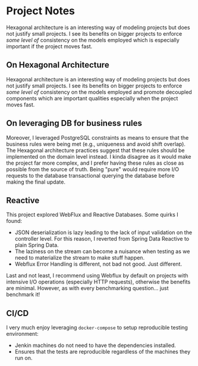 # Project Notes

Hexagonal architecture is an interesting way of modeling projects but does not justify small projects. I see its benefits on bigger projects
to enforce _some level of_ consistency on the models employed which is especially important if the project moves fast.

## On Hexagonal Architecture

Hexagonal architecture is an interesting way of modeling projects but does not justify small projects. I see its benefits on bigger projects
to enforce _some level of_ consistency on the models employed and promote decoupled components which are important qualities especially when the project moves fast.

## On leveraging DB for business rules

Moreover, I leveraged PostgreSQL constraints as means to ensure that the business rules were being met (e.g., uniqueness
and avoid shift overlap). The Hexagonal architecture practices suggest that these rules should be implemented on the domain
level instead. I kinda disagree as it would make the project far more complex, and I prefer having these rules as close as possible
from the source of truth. Being "pure" would require more I/O requests to the database transactional querying the database before
making the final update.

## Reactive

This project explored WebFlux and Reactive Databases. Some quirks I found:
- JSON deserialization is lazy leading to the lack of input validation on the controller level. For this reason, I reverted from Spring Data Reactive to plain Spring Data.
- The laziness on the stream can become a nuisance when testing as we need to materialize the stream to make stuff happen.
- Webflux Error Handling is different, not bad not good. Just different.

Last and not least, I recommend using Webflux by default on projects with intensive I/O operations (especially HTTP requests),
otherwise the benefits are minimal. However, as with every benchmarking question... just benchmark it!

## CI/CD

I very much enjoy leveraging `docker-compose` to setup reproducible testing environment:
- Jenkin machines do not need to have the dependencies installed.
- Ensures that the tests are reproducible regardless of the machines they run on. 
